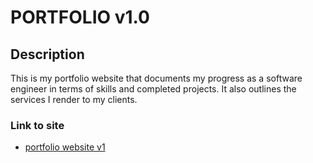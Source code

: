 # PORTFOLIO v1.0

## Description

This is my portfolio website that documents my progress as a software engineer in terms of skills and completed projects. It also outlines the services I render to my clients.

### Link to site

- [portfolio website v1](https://www.brayarn.vercel.com)
